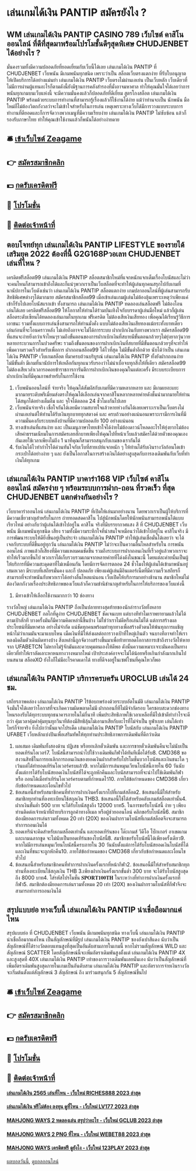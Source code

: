 # เล่นเกมได้เงิน PANTIP สมัครยังไง ?
## WM เล่นเกมได้เงิน PANTIP CASINO 789 เว็บไซต์ คาสิโน ออนไลน์ ที่ดีที่สุดมาพร้อมโปรโมชั้นดีๆสุดพิเศษ CHUDJENBET ได้อย่างไร ?
มั่นคงรวมทั้งมีความปลอดภัยที่ยอดเยี่ยมกับเว็บนี้ได้เลย เล่นเกมได้เงิน PANTIP ที่ CHUDJENBET เว็บพนัน มีเกมพนันทุกชนิด เพราะว่าเป็น สล็อตเว็บตรงแตกง่าย ที่รับใบอนุญาตให้เปิดบริการได้อย่างแม่นยำ เล่นเกมได้เงิน PANTIP เว็บตรงไม่ผ่านเอเย่น เป็นเว็บหลัก เว็บเดียวที่ไม่มีการผ่านผู้แทนอะไรก็ตามดังนี้ยังมีฐานการคลังสำรองที่มั่งอาจมหาศาล ทำให้คุณมั่นใจได้เลยว่าการพนันทุกเกมบนเว็บแห่งนี้ จะมีความมั่นคงแล้วก็ปลอดภัยที่ดีเยี่ยม สูตรโกงสล็อต เล่นเกมได้เงิน PANTIP พร้อมด้วยระบบการทำงานที่สามารถรู้เรื่องแล้วก็ใช้งานได้ง่าย แม้ว่าท่านจะเป็น นักพนัน มือใหม่ก็ไม่ต้องวิตกกังวลว่าจะไม่เข้าใจสำหรับในการเล่น เหตุเพราะทางเว็บได้มีการวางแบบระบบการทำงานที่ดียอดและก็การจัดวางพวกเมนูที่มีความเรียบง่าย เล่นเกมได้เงิน PANTIP ไม่ซับซ้อน แล้วก็รองรับภาษาไทย ทำให้คุณเข้าใช้งานแล้วก็พนันได้อย่างง่ายดาย

## 🛎 [เข้าเว็บไซต์ Zeagame](https://bit.ly/3SdLNi2)
## 👉 [สมัครสมาชิกคลิก](https://bit.ly/3SdLNi2)
## 💵 [กดรับเครดิตฟรี](https://bit.ly/3dyRKHj)
## 👑 [โปรโมชั่น](https://bit.ly/3dyRKHj)
## 📱 [ติดต่อเจ้าหน้าที่](https://bit.ly/3dyRKHj)

## ตอบโจทย์ทุก เล่นเกมได้เงิน PANTIP LIFESTYLE ของรายได้เสริมยุค 2022 ต้องที่นี้ G2G168Pวอเลท CHUDJENBET เล่นที่ไหน ?
เครดิตฟรีสล็อต99 เล่นเกมได้เงิน PANTIP สล็อตสมาชิกใหม่ที่แจกหนักแจกเต็มเรื่องโบนัสและไม่ว่าจะคนไหนก็สามารถเข้าถึงได้และก็แน่ๆพวกเราเป็นเว็บสล็อตที่จะทำให้ผู้เล่นทุกคนสรุกไปกับเกมที่นานัปการในเว็บดังเช่นว่า เล่นเกมได้เงิน PANTIP สล็อตแตกง่าย เกมปลาออนไลน์ที่ผู้เล่นสามารถรับสิทธิพิเศษต่างๆได้มากมาย สมัครสมาชิกสล็อต99 เมื่อเข้าเล่นเกมผู้เล่นไม่ต้องลุ้นเพราะเหตุว่าเพียงแค่เข้าก็รับไปเลยโบนัสแรกเข้า ทั้งสามารถ เล่นเกมได้เงิน PANTIP ทดลองเล่นสล็อตฟรี ไม่ต้องโอน เล่นได้เลย เครดิตฟรีสล็อต99 ให้โอกาสให้ท่านได้ร่วมบันเทิงใจกับบรรดาผู้เล่นมือใหม่ แล้วก็ผู้เล่นสล็อตระดับเซียนได้ทดลองเล่นเกมในทุกเกม ฟรีเครดิต ไม่ต้องเสียเงินเสียทอง เพื่อคุณได้เรียนรู้วิธีการเอาชนะ รวมทั้งแบบการเล่นซึ่งสามารถให้ท่านมั่งคั่ง แบบไม่ต้องเสียเงินเสียทองแม้กระทั้งบาทเดียว เล่นก่อนที่จะโอนคราวหลัง
ไม่เอ่ยถึงอาจจะไม่ได้การระบบ ฝากเบิกเงินกับทางพวกเรา สมัครสล็อต99 ที่แสนจะง่ายยิ่งกว่าเจ้าไหนๆรวมถึงขั้นตอนของการฝากเบิกเงินที่สบายมีขั้นตอนกล้วยๆไม่ยุ่งยากวุ่นวายหลายกระบวนการในปวดศรีษะ รวมถึงขั้นตอนของการฝากเบิกเงินที่สบายที่มีขั้นตอนกล้วยๆที่จะทำให้เพิ่มความรวดเร็วสำหรับเพื่อการ ฝากถอนสล็อต99 ได้ไวที่สุด ไม่มีขั้นต่ำอีกด้วย นับได้ว่าเป็น เล่นเกมได้เงิน PANTIP เว็บเกมสล็อต ที่มาครบถ้วนบริบูรณ์ เล่นเกมได้เงิน PANTIP ทั้งยังฝากถอนง่าย ไม่มีขั้นต่ำ มีเกมที่นานัปการให้เหลือกันทุกแนวรับรองว่าไม่น่าเบื่อจบทุกสิ่งให้ที่เดียว สมัครสล็อต99 ไม่ต้องเสียเวล่ำเวลารอคอยข้าราชการการันตีการฝากเบิกเงินของคุณในแต่ละครั้ง มีระบบระเบียบการฝากเบิกเงินที่มีคุณภาพสำหรับในการใช้งาน
1. เว็บพนันออนไลน์ที่ จ่ายจริง ให้คุณได้สัมผัสกับเกมที่มีความหลากหลาย และ มีเกมเยอะแยะมากมายระดับพรีเมี่ยมส่งตรงให้คุณได้เลือกเล่นจากคาสิโนหลากหลายค่ายดังชั้นนำมากมายให้ท่านได้สนุกได้อย่างเต็มอิ่ม และ จุใจได้ตลอด 24 ชั่วโมงกันไปเลย
2. เว็บพนันจ่ายจริง เชื่อใจกันได้เลยมีความสบายใจแล้วหายห่วงกันได้เลยเพราะเราเป็นเว็บตรงไม่ผ่านเอเย่นต์ให้ท่านได้รับเงินทุกบาททุกสตางค์ และ ครบถ้วนอย่างแน่นอนเพราะเรามีการเงินที่มีความมั่นคงกับระบบหลังบ้านที่มีความปลอดภัย 100 อย่างแน่นอน
3. ทางเข้าเล่นที่แสนง่าย และ เป็นเมนูภาษาไทยเข้าใจได้ง่ายไม่ต้องดาวน์โหลดอะไรให้ยุ่งยากไม่ต้องเสียค่าธรรมเนียมในการสมัครเลยสักบาทเพียงให้คุณไปที่หน้าเว็บแล้วสมัครได้ด้วยตัวของคุณเองกันเลยใช้เวลาเพียงไม่ถึง 1 นาทีคุณก็สามารถสนุกกับเกมของเรากันได้
4. รับเงินได้ไวทำกำไรได้ด่วนทันใจกับเว็บที่สายเปย์แจกหนัก ๆ ให้ท่านได้รับเงินรางวัลก้อนโตเข้ากระเป๋าได้อย่างง่าย ๆ และ ยังเป็นโอกาสในการสร้างเงินได้อย่างสูงสุดกับการลงเดิมพันกับเว็บที่ทำเงินได้ทุกเกม

## เล่นเกมได้เงิน PANTIP บาคาร่า168 VIP เว็บไซต์ คาสิโนออนไลน์ สมัครง่าย ๆ พร้อมระบบการฝาก-ถอน ที่รวดเร็ว ที่สุด CHUDJENBET แตกต่างกันอย่างไร ?
เว็บบาคาร่าออนไลน์ เล่นเกมได้เงิน PANTIP ที่เปิดให้เล่นมาอย่างนาน โดยพวกเราเป็นผู้ให้บริการที่มีความเชี่ยวชาญสำหรับในการ ถ่ายทอดสดคาสิโน ไปสู่นักพนันโดยให้นักพนันสามารถพนันได้แบบเรียวไทม์ อย่างกับว่าผู้เล่นได้เข้าไปอยู่ใน คาสิโน จริงที่มีบรรยากาศแสง สี ที่ CHUDJENBET เว็บพนัน มีเกมพนันทุกชนิด เสียง รวมทั้งมีความระทึกใจที่น่าสนใจเหมือนว่าได้เข้าไปอยู่ใน คาสิโนจริง มีการพัฒนาระบบให้ดียิ่งขึ้นอยู่เป็นประจำ เล่นเกมได้เงิน PANTIP ทำให้ผู้เล่นเชื่อมั่นได้เลยว่า จะได้เจอกับระบบที่ดีขึ้นอยู่ทุกวัน เล่นเกมได้เงิน PANTIP ไม่ว่าจะเป็นความลื่นไหลสำหรับใน การพนันออนไลน์ ภาพแล้วก็เสียงที่มีความแหลมคมชัดขึ้น รวมถึงระบบการฝากถอนเงินที่เร็วอยู่แล้วพวกเราจะทำให้เร็วมากขึ้นไป พวกเราได้เก็บรวบรวมเกมจากหลายค่ายที่โด่งดังในขณะนี้ โดยแต่ละค่ายนั้นเป็นผู้ให้บริการที่มีความสะดุดตาที่ไม่เหมือนกัน โดยมีการจัดการตลอด 24 ชั่วโมงให้ผู้เล่นได้เข้ามาพนันอยู่เสมอเวลา มีระบบที่เสถียรมั่นคง และก็ ปลอดภัย เพียงแค่ผู้เล่นมีอินเตอร์เน็ตที่มีความเร็วเสถียรก็สามารถที่จะทำพนันกับพวกเราได้อย่างลื่นไหลแน่นอน เว็บเปิดให้บริการมาอย่างช้านาน สมาชิกใหม่ไม่ต้องวิตกกังวลเรื่องประสิทธิภาพของเว็บแล้วก็ความชำนิชำนาญสำหรับในการให้บริการของเว็บแห่งนี้
1. มีทางเข้าให้เลือกใช้งานมากกว่า 10 ช่องทาง

รางวัลใหญ่ เล่นเกมได้เงิน PANTIP ถือเป็นปลายทางสุดท้ายของนักล่ารางวัลทั้งหลาย CHUDJENBET กลไกที่ดูง่าย CHUDJENBET ชัดเจนเบท แต่บางทีทำไมเราพยายามแล้วไม่ได้ตามเป้าสักที บางครั้งมันก็มีความคิดเหล่านี้ขึ้นบ้าง ไม่ใช่ว่าเราไม่ดีหรือเล่นไม่ได้ แต่การสร้างผลประโยชน์ที่มีมหาศาล อย่างไม่จำกัด แน่ชัดทุกคนพร้อมทำทุกทางเพื่อสร้างตัวตนให้พ้นทุกการเผชิญหน้าไม่ว่าเกมมันจะมาแบบไหน เม็ดเงินที่มีให้ส่งผลต่อการวางเป้าที่ใหญ่เกินตัว จนบางทีอาจทำให้เราหลงผิดลืมตัวเดินผิดทางบ้าง สิ่งเหล่านี้ถูกจัดวางสร้างขึ้นมาเพื่อท้าทายลดโอกาสการเข้าถึงรางวัลให้หายจาก UFABETCN ไม่หากไม่รู้จักมันและควบคุมตนเองให้ดีพอ ดังนั้นความเหมาะเจาะมันคงเป็นทางเดียวที่ทำให้เราลัดเลาะหาหนทางวางหมากใหม่ เป้าประสงค์อาจจะไม่ได้น้อยหรือเกินกำลังมากเกินไป บนสนาม สล็อตXO ยังไงก็ไม่มีอะไรคาดเดาได้ ทางที่ดีจงอยู่ในเซฟโซนที่คุณไหวก็พอ

## เล่นเกมได้เงิน PANTIP บริการครบครัน UROCLUB เล่นได้ 24 ชม.
เสถียรภาพคล่อง เล่นเกมได้เงิน PANTIP ไร้ข้อบกพร่องด้วยระบบอัตโนมัติ เล่นเกมได้เงิน PANTIP จึงมั่นใจได้เลยว่าโอกาสที่จะเกิดความผิดพลาดไม่มี ฝากถอนกี่ทีไม่มีจำกัดรอบ ใครชอบสะดวกช่องทางไหนรองรับได้ทุกระบบทุกธนาคารภายในไม่กี่นาที เพิ่มประสิทธิภาพใช้เวลาเหลือที่มีไปเข้าตีทำกำไรจะดีกว่า คุ้มเวลาคุ้มค่าคุ้มทุนทุกวินาทีต้องมีสิทธิลุ้นไม่เอามาเสียกับอะไรที่ไม่จำเป็น ยูฟ่าเบท เล่นได้เท่าไหร่ก็จ่ายจริง ยิ่งไปกว่านั้นแจกโปรเด็ด เล่นเกมได้เงิน PANTIP โบนัสกับ เล่นเกมได้เงิน PANTIP UFABET เว็บหลักแบ่งปันเพื่อเสริมทัพให้ทุกท่านประสิทธิภาพการเดิมพันที่ดีกว่าเดิม
1. ผลเสมอ เดิมพันทั้งสองด้าน ปฏิเสธ หรือยกเลิกตั๋วเดิมพัน และการขายตั๋วเดิมพันคืนจะไม่นับเป็นยอดเทิร์นโอเวอร์7. โบนัสนี้สามารถนำไปใช้วางเดิมพันกีฬาได้ทันทีเมื่อได้รับ8. CMD368 ขอสงวนสิทธิ์ในการยกเลิกการถอนเงินของยอดเงินฝากสำหรับโปรโมชั่นบวกโบนัสและเงินชนะใด ๆ เว้นแต่ได้ทำยอดเทิร์นโอเวอร์ครบแล้ว9. หากไม่มีการเล่นหมุนเวียนโบนัสนี้ภายใน 60 วันนับตั้งแต่การได้รับโบนัสยอดเงินโบนัสที่ได้จะถูกหักคืนและโบนัสสามารถที่จะนำไปใช้เดิมพันกีฬาหรือ ถอนได้เมื่อทำเทิร์นโอเวอร์ครบตามที่กำหนดไว้10. ภายใต้ข้อกำหนดของ CMD368 เกี่ยวกับข้อกำหนดและเงื่อนไขทั่วไป
2. ข้อเสนอนี้สำหรับสมาชิกคนที่ทำการฝากเงินครั้งแรกไปที่เกมส์สล็อต2. ข้อเสนอนี้มีให้สำหรับสมาชิกทุกท่านที่ลงทะเบียนใช้สกุลเงิน THB3. ข้อเสนอนี้ใช้ได้สำหรับคลับเกมส์สล็อตเท่านั้น4. ฝากเงินขั้นต่ำ 500 บาท จะได้รับโบนัสสูงถึง 12000 บาท5. ในการขอรับโบนัสนี้ ง่าย ๆ เพียงท่านติดต่อเจ้าหน้าที่ฝ่ายบริการลูกค้าทางอีเมล หรือผู้ช่วยออนไลน์ คลิกขอรับโบนัสนี้6. สมาชิกต้องมียอดการเล่นรวมทั้งหมด 20 เท่า (20X) ของเงินฝากรวมโบนัสที่เกมส์สล็อตจึงจะสามารถทำการถอนเงินได้
3. ยอดเทริน์จะคิดสำหรับเกมสล็อตเท่านั้น และยอดเทิร์นของ โต๊ะเกมส์ วีดีโอ โป๊กเกอร์ อาเขตเกม และเกมฉลากขูด จะไม่นับเป็นยอดเทิร์นของโบนัสนี้8. สมาชิกขอรับโบนัสนี้ได้เพียงครั้งเดียว9. หากไม่มีการเล่นหมุนเวียนโบนัสนี้ครบภายใน 30 วันนับตั้งแต่การได้รับโบนัสยอดเงินโบนัสที่ได้และเงินที่ชนะจะถูกหักคืน10. ภายใต้ข้อกำหนดของ CMD368 เกี่ยวกับข้อกำหนดและเงื่อนไขทั่วไป
4. ข้อเสนอนี้สำหรับสมาชิกคนที่ทำการฝากเงินครั้งแรกที่หน้ากีฬา2. ข้อเสนอนี้มีให้สำหรับสมาชิกทุกท่านที่ลงทะเบียนใช้สกุลเงิน THB 3.เพียงฝากเงินครั้งแรกขั้นต่ำ 300 บาท จะได้รับโบนัสสูงสุดถึง 8000 บาท4. ใส่รหัสโปรโมชั่น 𝐒𝐏𝐎𝐑𝐓𝟏𝟎𝟎𝐓𝐇 ในระหว่างที่ทำการฝากเงินครั้งแรกที่กีฬา5. สมาชิกต้องมียอดการเล่นรวมทั้งหมด 20 เท่า (20X) ของเงินฝากรวมโบนัสที่กีฬาจึงจะสามารถทำการถอนเงินได้

## สรุปแบบย่อ ทางเว็บนี้ เล่นเกมได้เงิน PANTIP น่าเชื่อถือมากแค่ไหน
สรุปแบบย่อ ที่ CHUDJENBET เว็บพนัน มีเกมพนันทุกชนิด ทางเว็บนี้ เล่นเกมได้เงิน PANTIP น่าเชื่อถือมากแค่ไหน เป็นสัญลักษณ์ที่มีรูป เล่นเกมได้เงิน PANTIP ซองอังเปาสีแดง นับว่าเป็นสัญลักษณ์ที่ได้รางวัลตอบแทนสูงที่สุดเป็นอันดับสามภายในเกมนี้ หากไม่รวมสัญลักษณ์ WILD และสัญลักษณ์ SCATTER โดยสัญลักษณ์นี้จะเพิ่มอัตราเดิมพันสูงตั้งแต่ เล่นเกมได้เงิน PANTIP 4X และสูงสุดที่ 40X เล่นเกมได้เงิน PANTIP เท่าของการวางเดิมพันเลยนั่นเอง นับว่าเป็นสัญลักษณ์ที่เพิ่มอัตราเดิมพันสูงสุดภายในเกมเป็นอันดับสาม เล่นเกมได้เงิน PANTIP และอัตราการจ่ายเงินรางวัลจะเริ่มต้นตั้งแต่สัญลักษณ์ 3 สัญลักษณ์ ถึง มาร่วมสนุกกัน 5 สัญลักษณ์ขึ้นไป

## 🛎 [เข้าเว็บไซต์ Zeagame](https://bit.ly/3SdLNi2)
## 👉 [สมัครสมาชิกคลิก](https://bit.ly/3SdLNi2)
## 💵 [กดรับเครดิตฟรี](https://bit.ly/3dyRKHj)
## 👑 [โปรโมชั่น](https://bit.ly/3dyRKHj)
## 📱 [ติดต่อเจ้าหน้าที่](https://bit.ly/3dyRKHj)

#### [เล่นเกมได้เงิน 2565 เล่นที่ไหน - เว็บใหม่ RICHES888 2023 ล่าสุด](https://atom.io/themes/เล่นเกมได้เงิน%202565%20เล่นที่ไหน%20-%20เว็บใหม่%20riches888%202023%20ล่าสุด)
#### [เล่นเกมได้เงิน ฟรีไม่ต้อง ลงทุน ดูที่ไหน - เว็บใหม่ LV177 2023 ล่าสุด](https://atom.io/themes/เล่นเกมได้เงิน%20ฟรีไม่ต้อง%20ลงทุน%20ดูที่ไหน%20-%20เว็บใหม่%20lv177%202023%20ล่าสุด)
#### [MAHJONG WAYS 2 ทดลองเล่น สรุปว่าอะไร - เว็บใหม่ GCLUB 2023 ล่าสุด](https://atom.io/themes/mahjong%20ways%202%20ทดลองเล่น%20สรุปว่าอะไร%20-%20เว็บใหม่%20gclub%202023%20ล่าสุด)
#### [MAHJONG WAYS 2 PNG ที่ไหน - เว็บใหม่ WEBET88 2023 ล่าสุด](https://atom.io/themes/mahjong%20ways%202%20png%20ที่ไหน%20-%20เว็บใหม่%20webet88%202023%20ล่าสุด)
#### [MAHJONG WAYS เครดิตฟรี ดูยังไง - เว็บใหม่ 123PLAY 2023 ล่าสุด](https://atom.io/themes/mahjong%20ways%20เครดิตฟรี%20ดูยังไง%20-%20เว็บใหม่%20123play%202023%20ล่าสุด)

[ผลบอลวันนี้](https://siamsport.tv "ผลบอลวันนี้"), [ดูบอลออนไลน์](https://siamsport.tv/ดูบอลสด "ดูบอลออนไลน์")